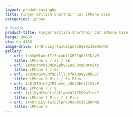 ```yaml
---
layout: produk-casinghp
title: Finger British Shorthair Cat iPhone Case
categories: iphone

# Produk
product-title: Finger British Shorthair Cat iPhone Case
harga: 90000
sku: hn-4186
image-drive: 1k40ruiLyrtwICZlpne30q80x38EDAnNQ
gallery:
  - url: 1nh3gWtAmulTzZsrxKlfXBSJgOf5IKtvM
    title: iPhone 5 / 5s / SE
  - url: 1eMs6tnVK100EmZaby2LAcJ8xpGNro9Xz
    title: iPhone 6 / 6s
  - url: 1kUsQ4GvVENf8DVllYCbfNX098y8hhuS7
    title: iPhone 6 Plus / 6s Plus
  - url: 1b8i0TO1e3g7RJuhvq_sQb2GEet11VJcF
    title: iPhone 7 / 8
  - url: 1jt1XyHCVwJLrG2klgwVaYiTEO9w7rec7
    title: iPhone 7 Plus / 8 Plus
  - url: 1k40ruiLyrtwICZlpne30q80x38EDAnNQ
    title: iPhone X
---
```

